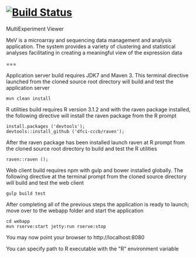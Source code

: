 [![Build Status](https://travis-ci.org/lev-kuznetsov/mev.svg?branch=crystal)](https://travis-ci.org/lev-kuznetsov/mev)
===

MultiExperiment Viewer

MeV is a microarray and sequencing data management and analysis application. The system provides a variety of clustering and statistical analyses facilitating in creating a meaningful view of the expression data

===

Application server build requires JDK7 and Maven 3. This terminal directive launched from the cloned source root directory will build and test the application server
```
mvn clean install
```
R utilities build requires R version 3.1.2 and with the raven package installed, the following directive will install the raven package from the R prompt
```
install.packages ('devtools');
devtools::install_github ('dfci-cccb/raven');
```
After the raven package has been installed launch raven at R prompt from the cloned source root directory to build and test the R utilities
```
raven::raven ();
```
Web client build requires npm with gulp and bower installed globally. The following directive at the terminal prompt from the cloned source directory will build and test the web client
```
gulp build test
```
After completing all of the previous steps the application is ready to launch; move over to the webapp folder and start the application
```
cd webapp
mvn rserve:start jetty:run rserve:stop
```
You may now point your browser to http://localhost:8080

You can specify path to R executable with the "R" environment variable